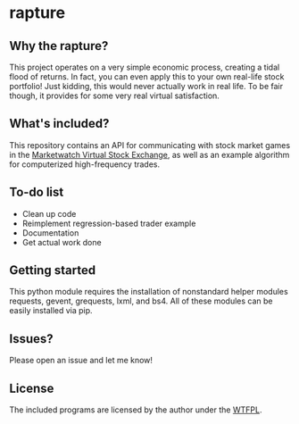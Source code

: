 rapture
=======

Why the rapture?
----------------
This project operates on a very simple economic process, creating a tidal flood of returns. In fact, you can even apply this to your own real-life stock portfolio!
Just kidding, this would never actually work in real life. To be fair though, it provides for some very real virtual satisfaction.

What's included?
----------------
This repository contains an API for communicating with stock market games in the [Marketwatch Virtual Stock Exchange](http://www.marketwatch.com/game), as well as an example algorithm for computerized high-frequency trades.

To-do list
----------
* Clean up code
* Reimplement regression-based trader example
* Documentation
* Get actual work done

Getting started
---------------
This python module requires the installation of nonstandard helper modules requests, gevent, grequests, lxml, and bs4. All of these modules can be easily installed via pip.

Issues?
-------
Please open an issue and let me know!

License
-------
The included programs are licensed by the author under the [WTFPL](http://www.wtfpl.net/).
